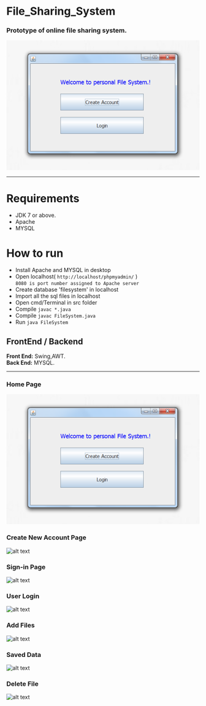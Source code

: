 # File_Sharing_System

### Prototype of online file sharing system.
![alt text](https://github.com/KartikMamodia/File_Sharing_System/blob/master/Img/FrontPage.PNG)

---

# Requirements
* JDK 7 or above.
* Apache
* MYSQL

# How to run
* Install Apache and MYSQL in desktop
* Open localhost( `http://localhost/phpmyadmin/` )  
   ```8080 is port number assigned to Apache server```
* Create database 'filesystem' in localhost
* Import all the sql files in localhost
* Open cmd/Terminal in src folder
* Compile `javac *.java`
* Compile `javac FileSystem.java`
* Run `java FileSystem`


## FrontEnd / Backend  
__Front End:__ Swing,AWT.  
**Back End:** MYSQL.

---

### Home Page
![alt text](https://github.com/KartikMamodia/File_Sharing_System/blob/master/Img/FrontPage.PNG)

### Create New Account Page
![alt text](https://github.com/KartikMamodia/File_Sharing_System/blob/master/Img/CreateAccount.PNG)

### Sign-in Page
![alt text](https://github.com/KartikMamodia/File_Sharing_System/blob/master/Img/Sign-in.PNG)

### User Login
![alt text](https://github.com/KartikMamodia/File_Sharing_System/blob/master/Img/WelcomeUser.PNG)

### Add Files
![alt text](https://github.com/KartikMamodia/File_Sharing_System/blob/master/Img/SaveFileToDB.PNG)

### Saved Data
![alt text](https://github.com/KartikMamodia/File_Sharing_System/blob/master/Img/SavedData.PNG)

### Delete File
![alt text](https://github.com/KartikMamodia/File_Sharing_System/blob/master/Img/DeleteData.PNG)

